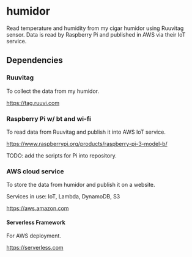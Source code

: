 # humidor
Read temperature and humidity from my cigar humidor using Ruuvitag sensor. Data is read by Raspberry Pi and published in AWS via their IoT service.

## Dependencies

### Ruuvitag

To collect the data from my humidor.

https://tag.ruuvi.com

### Raspberry Pi w/ bt and wi-fi

To read data from Ruuvitag and publish it into AWS IoT service.

https://www.raspberrypi.org/products/raspberry-pi-3-model-b/

TODO: add the scripts for Pi into repository.

### AWS cloud service

To store the data from humidor and publish it on a website.

Services in use: IoT, Lambda, DynamoDB, S3

https://aws.amazon.com

#### Serverless Framework

For AWS deployment.

https://serverless.com
